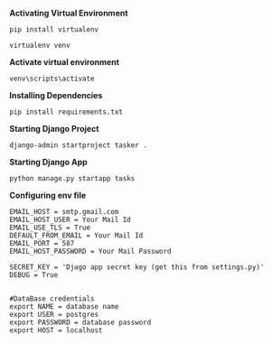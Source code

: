 **Activating Virtual Environment**

`pip install virtualenv`

`virtualenv venv`

**Activate virtual environment**

`venv\scripts\activate`

**Installing Dependencies**

`pip install requirements.txt`

**Starting Django Project**

`django-admin startproject tasker .`

**Starting Django App**

`python manage.py startapp tasks`

**Configuring env file**

```
EMAIL_HOST = smtp.gmail.com
EMAIL_HOST_USER = Your Mail Id
EMAIL_USE_TLS = True
DEFAULT_FROM_EMAIL = Your Mail Id
EMAIL_PORT = 587
EMAIL_HOST_PASSWORD = Your Mail Password

SECRET_KEY = 'Djago app secret key (get this from settings.py)'
DEBUG = True


#DataBase credentials
export NAME = database name
export USER = postgres
export PASSWORD = database password
export HOST = localhost
```
